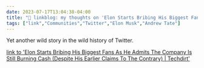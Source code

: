 ---date: 2023-07-17T13:04:38-04:00title: "🔗 linkblog: my thoughts on 'Elon Starts Bribing His Biggest Fans As He Admits The Company Is Still Burning Cash (Despite His Earlier Claims To The Contrary) | Techdirt'"tags: ["link","Communities","Twitter","Elon Musk","Andrew Tate"]---Yet another wild story in the wild history of Twitter.   [link to 'Elon Starts Bribing His Biggest Fans As He Admits The Company Is Still Burning Cash (Despite His Earlier Claims To The Contrary) | Techdirt'](https://www.techdirt.com/2023/07/17/elon-starts-bribing-his-biggest-fans-as-he-admits-the-company-is-still-burning-cash-despite-his-earlier-claims-to-the-contrary/)